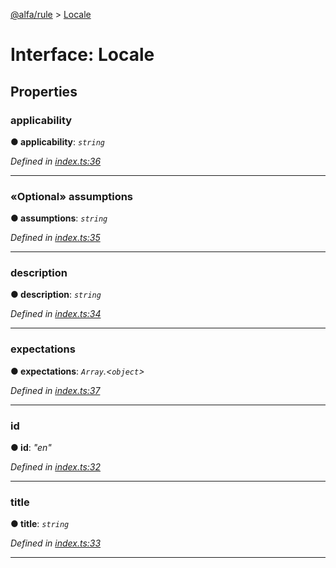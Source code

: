 [@alfa/rule](../README.md) > [Locale](../interfaces/locale.md)

# Interface: Locale

## Properties

<a id="applicability"></a>

### applicability

**● applicability**: _`string`_

_Defined in [index.ts:36](https://github.com/Siteimprove/alfa/blob/7447116/packages/rule/src/index.ts#L36)_

---

<a id="assumptions"></a>

### «Optional» assumptions

**● assumptions**: _`string`_

_Defined in [index.ts:35](https://github.com/Siteimprove/alfa/blob/7447116/packages/rule/src/index.ts#L35)_

---

<a id="description"></a>

### description

**● description**: _`string`_

_Defined in [index.ts:34](https://github.com/Siteimprove/alfa/blob/7447116/packages/rule/src/index.ts#L34)_

---

<a id="expectations"></a>

### expectations

**● expectations**: _`Array`.<`object`>_

_Defined in [index.ts:37](https://github.com/Siteimprove/alfa/blob/7447116/packages/rule/src/index.ts#L37)_

---

<a id="id"></a>

### id

**● id**: _"en"_

_Defined in [index.ts:32](https://github.com/Siteimprove/alfa/blob/7447116/packages/rule/src/index.ts#L32)_

---

<a id="title"></a>

### title

**● title**: _`string`_

_Defined in [index.ts:33](https://github.com/Siteimprove/alfa/blob/7447116/packages/rule/src/index.ts#L33)_

---
